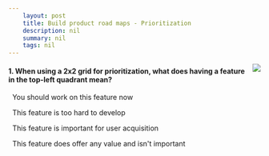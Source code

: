 ```yaml
---
    layout: post
    title: Build product road maps - Prioritization
    description: nil
    summary: nil
    tags: nil
---
```



 <a target="_blank" href="https://docs.microsoft.com/en-us/learn/modules/build-product-roadmaps/5-prioritization/"><i class="fas fa-external-link-alt"></i> </a>
 <img align="right" src="https://docs.microsoft.com/en-us/learn/achievements/build-product-road-maps.svg">
####  1. When using a 2x2 grid for prioritization, what does having a feature in the top-left quadrant mean?


<i class='fas fa-check-square' style='color: Dodgerblue;'></i> &nbsp;&nbsp;You should work on this feature now

<i class='far fa-square'></i> &nbsp;&nbsp;This feature is too hard to develop

<i class='far fa-square'></i> &nbsp;&nbsp;This feature is important for user acquisition

<i class='far fa-square'></i> &nbsp;&nbsp;This feature does offer any value and isn't important
<br />
<br />
<br />

